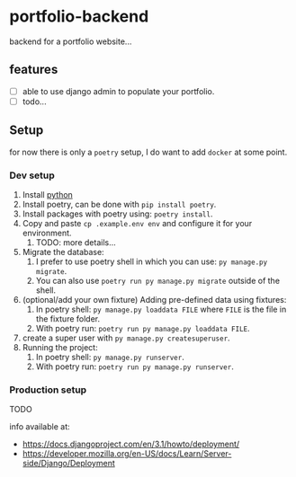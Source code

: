 # portfolio-backend

backend for a portfolio website...

## features
- [ ] able to use django admin to populate your portfolio.
- [ ] todo...

## Setup

for now there is only a `poetry` setup, I do want to add `docker` at some point.

### Dev setup

1. Install [python](https://www.python.org/downloads/)
2. Install poetry, can be done with `pip install poetry`.
3. Install packages with poetry using: `poetry install`.
4. Copy and paste `cp .example.env env` and configure it for your environment.
   1. TODO: more details...
5. Migrate the database:
   1. I prefer to use poetry shell in which you can use: `py manage.py migrate`.
   2. You can also use `poetry run py manage.py migrate` outside of the shell.
6. (optional/add your own fixture) Adding pre-defined data using fixtures:
   1. In poetry shell: `py manage.py loaddata FILE` where `FILE` is the file in the fixture folder.
   2. With poetry run: `poetry run py manage.py loaddata FILE`.
7. create a super user with `py manage.py createsuperuser`.
8. Running the project:
   1. In poetry shell: `py manage.py runserver`.
   2. With poetry run: `poetry run py manage.py runserver`.


### Production setup

TODO

info available at:
- https://docs.djangoproject.com/en/3.1/howto/deployment/
- https://developer.mozilla.org/en-US/docs/Learn/Server-side/Django/Deployment
